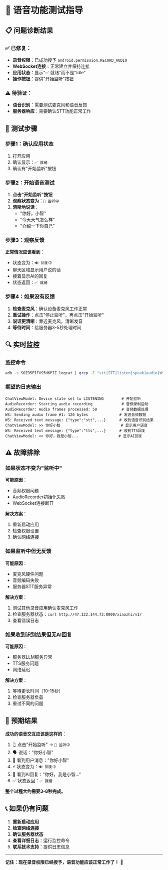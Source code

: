 # 🎤 语音功能测试指导

## 📋 问题诊断结果

### ✅ **已修复**：
- **录音权限**：已成功授予 `android.permission.RECORD_AUDIO`
- **WebSocket连接**：正常建立并保持连接
- **应用状态**：显示"✅ 就绪"而不是"Idle"
- **操作按钮**：提供"开始监听"按钮

### ⚠️ **待验证**：
- **语音识别**：需要测试麦克风和语音反馈
- **服务器响应**：需要确认STT功能正常工作

## 🧪 测试步骤

### 步骤1：确认应用状态
1. 打开应用
2. 确认显示：`✅ 就绪`
3. 确认有"开始监听"按钮

### 步骤2：开始语音测试
1. **点击"开始监听"按钮**
2. **观察状态变为**：`🎤 监听中`
3. **清晰地说话**：
   - "你好，小智"
   - "今天天气怎么样"
   - "介绍一下你自己"

### 步骤3：观察反馈
**正常情况应该看到**：
- 状态变为：`🔊 回复中`
- 聊天区域显示用户说的话
- 接着显示AI的回复
- 状态返回：`✅ 就绪`

### 步骤4：如果没有反馈
1. **检查麦克风**：确认设备麦克风工作正常
2. **重试操作**：点击"停止监听"，再点击"开始监听"
3. **说话更清晰**：靠近麦克风，清晰发音
4. **等待时间**：给服务器3-5秒处理时间

## 🔍 实时监控

### 监控命令
```bash
adb -s SOZ95PIFVS5H6PIZ logcat | grep -E "stt|STT|listen|speak|audio|WS.*Received"
```

### 期望的日志输出
```
ChatViewModel: Device state set to LISTENING        # 开始监听
AudioRecorder: Starting audio recording             # 音频录制启动
AudioRecorder: Audio frames processed: 50           # 音频数据处理
WS: Sending audio frame #1: 120 bytes              # 发送音频数据
WS: Received text message: {"type":"stt",...}      # 收到语音识别结果
ChatViewModel: >> 你好小智                           # 显示用户语音
WS: Received text message: {"type":"tts",...}      # 收到TTS回复
ChatViewModel: << 你好，我是小智...                  # 显示AI回复
```

## ⚠️ 故障排除

### 如果状态不变为"监听中"
**可能原因**：
- 音频权限问题
- AudioRecorder初始化失败
- WebSocket连接断开

**解决方案**：
1. 重新启动应用
2. 检查权限设置
3. 确认网络连接

### 如果监听中但无反馈
**可能原因**：
- 麦克风硬件问题
- 音频编码失败
- 服务器STT服务异常

**解决方案**：
1. 测试其他录音应用确认麦克风工作
2. 检查服务器状态：`curl http://47.122.144.73:8000/xiaozhi/v1/`
3. 查看错误日志

### 如果收到识别结果但无AI回复
**可能原因**：
- 服务器LLM服务异常
- TTS服务问题
- 网络延迟

**解决方案**：
1. 等待更长时间（10-15秒）
2. 检查服务器负载
3. 重试不同的问题

## 🎯 预期结果

**成功的语音交互应该是这样的**：

1. 👆 点击"开始监听" → `🎤 监听中`
2. 🗣️ 说话："你好小智"
3. 👀 看到用户消息："你好小智"
4. ⚡ 状态变为：`🔊 回复中`
5. 🤖 看到AI回复："你好，我是小智..."
6. ✅ 状态返回：`✅ 就绪`

**整个过程大约需要3-8秒完成。**

## 📞 如果仍有问题

1. **重新启动应用**
2. **检查网络连接**
3. **确认服务器状态**
4. **查看详细日志**：运行监控命令
5. **联系技术支持**：提供日志信息

---

**记住：现在录音权限已经授予，语音功能应该正常工作了！** 🎉 